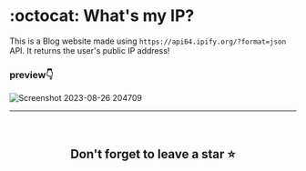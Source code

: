 # :octocat: What's my IP?

This is a Blog website made using `https://api64.ipify.org/?format=json` API. It returns the user's public IP address!

### preview👇
![Screenshot 2023-08-26 204709](https://github.com/yashdoshi12/What_Is_My_IP/assets/39629707/27b201fb-dbc4-43a7-ab5f-08fec74314b2)

<hr />
<br />

## <div align="center">Don't forget to leave a star ⭐️</div>
